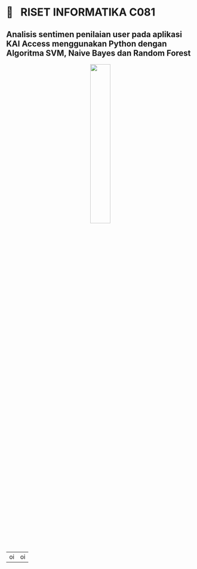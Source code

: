 <h1> 🔰 &nbsp; RISET INFORMATIKA C081 </h1>

<h2> Analisis sentimen penilaian user pada aplikasi KAI Access menggunakan Python dengan Algoritma SVM, Naive Bayes dan Random Forest  </h2>

<p align="center" width="100%">
    <img width="33%" src="https://i.stack.imgur.com/RJj4x.png"> 
</p>

<table border="0">
  <tr>
    <td>oi</td>
    <td>oi</td>
  </tr>
</table>

